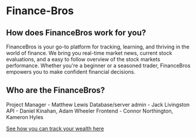 # Finance-Bros

## How does FinanceBros work for you?
FinanceBros is your go-to platform for tracking, learning, and thriving in the world of finance. We bring you real-time market news, current stock evaluations, and a easy to follow overview of the stock markets performance. Whether you're a beginner or a seasoned trader, FinanceBros empowers you to make confident financial decisions.

## Who are the FinanceBros?
Project Manager - Matthew Lewis
Database/server admin - Jack Livingston
API - Daniel Kinahan, Adam Wheeler
Frontend - Connor Northington, Kameron Hyles
 
[See how you can track your wealth here](https://youtube.com/shorts/o1QUyimeOUY?feature=share)
